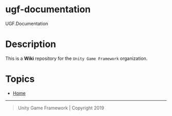# ugf-documentation

UGF.Documentation

# Description

This is a **Wiki** repository for the `Unity Game Framework` organization.

# Topics

- [Home][1]

---
> Unity Game Framework | Copyright 2019

[1]: https://github.com/unity-game-framework/com.ugf.documentation/wiki
